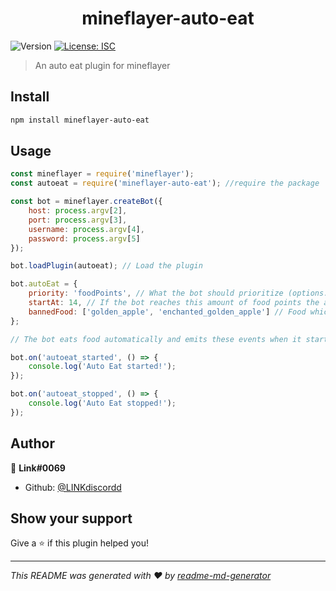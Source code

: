 <h1 align="center">mineflayer-auto-eat</h1>
<p>
  <img alt="Version" src="https://img.shields.io/badge/version-1.0.0-blue.svg?cacheSeconds=2592000" />
  <a href="#" target="_blank">
    <img alt="License: ISC" src="https://img.shields.io/badge/License-ISC-yellow.svg" />
  </a>
</p>

> An auto eat plugin for mineflayer

## Install

```sh
npm install mineflayer-auto-eat
```

## Usage

```js
const mineflayer = require('mineflayer');
const autoeat = require('mineflayer-auto-eat'); //require the package

const bot = mineflayer.createBot({
	host: process.argv[2],
	port: process.argv[3],
	username: process.argv[4],
	password: process.argv[5]
});

bot.loadPlugin(autoeat); // Load the plugin

bot.autoEat = {
	priority: 'foodPoints', // What the bot should prioritize (options: "foodPoints" or "saturation").
	startAt: 14, // If the bot reaches this amount of food points the auto eat plugin will start eating.
	bannedFood: ['golden_apple', 'enchanted_golden_apple'] // Food which the bot should not eat.
};

// The bot eats food automatically and emits these events when it starts eating and stops eating.

bot.on('autoeat_started', () => {
	console.log('Auto Eat started!');
});

bot.on('autoeat_stopped', () => {
	console.log('Auto Eat stopped!');
});
```

## Author

👤 **Link#0069**

- Github: [@LINKdiscordd](https://github.com/LINKdiscordd)

## Show your support

Give a ⭐️ if this plugin helped you!

---

_This README was generated with ❤️ by [readme-md-generator](https://github.com/kefranabg/readme-md-generator)_
